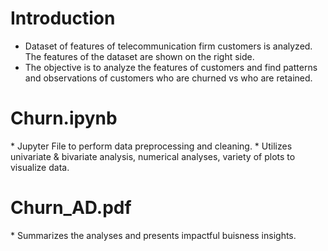 <H1> Introduction </H1>

* Dataset of features of telecommunication firm customers is analyzed. The features of the dataset are shown on the right side.
* The objective is to analyze the features of customers and find patterns and observations of customers who are churned vs who are retained.

<h1> Churn.ipynb</h1>
* Jupyter File to perform data preprocessing and cleaning.
* Utilizes univariate & bivariate analysis, numerical analyses, variety of plots to visualize data.

<H1> Churn_AD.pdf</H1>
* Summarizes the analyses and presents impactful buisness insights.

